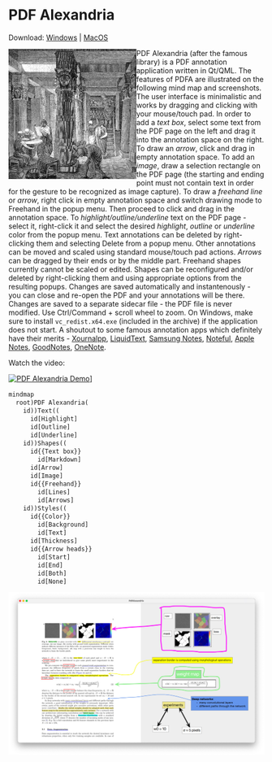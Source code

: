 # PDF Alexandria

Download: [Windows](https://github.com/sadaszewski/pdfalexandria/releases/download/2024b/pdf-alexandria-2024b-windows-x64.zip) | [MacOS](https://github.com/sadaszewski/pdfalexandria/releases/download/2024b/pdf-alexandria-2024b-macos-x64.zip)

<img src="docs/images/Ancientlibraryalex.jpg" alt="" width="50%" align="left" />

PDF Alexandria (after the famous library) is a PDF annotation application written in Qt/QML. The features of PDFA are illustrated on the following mind map and screenshots. The user interface is minimalistic and works by dragging and clicking with your mouse/touch pad. In order to add a *text box*, select some text from the PDF page on the left and drag it into the annotation space on the right. To draw an *arrow*, click and drag in empty annotation space. To add an *image*, draw a selection rectangle on the PDF page (the starting and ending point must not contain text in order for the gesture to be recognized as image capture). To draw a *freehand line* or *arrow*, right click in empty annotation space and switch drawing mode to Freehand in the popup menu. Then proceed to click and drag in the annotation space. To *highlight/outline/underline* text on the PDF page - select it, right-click it and select the desired *highlight*, *outline* or *underline* color from the popup menu. Text annotations can be deleted by right-clicking them and selecting Delete from a popup menu. Other annotations can be moved and scaled using standard mouse/touch pad actions. *Arrows* can be dragged by their ends or by the middle part. Freehand shapes currently cannot be scaled or edited. Shapes can be reconfigured and/or deleted by right-clicking them and using appropriate options from the resulting popups. Changes are saved automatically and instantenously - you can close and re-open the PDF and your annotations will be there. Changes are saved to a separate sidecar file - the PDF file is never modified. Use Ctrl/Command + scroll wheel to zoom. On Windows, make sure to install `vc_redist.x64.exe` (included in the archive) if the application does not start. A shoutout to some famous annotation apps which definitely have their merits - [Xournalpp](https://xournalpp.github.io/), [LiquidText](https://www.liquidtext.net/), [Samsung Notes](https://play.google.com/store/apps/details?id=com.samsung.android.app.notes), [Noteful](https://apps.apple.com/us/app/noteful-note-taking-on-pdf/id1587904334), [Apple Notes](https://apps.apple.com/us/app/notes/id1110145109), [GoodNotes](https://apps.apple.com/us/app/goodnotes-6/id1444383602), [OneNote](https://www.onenote.com/).

Watch the video:

<a href="https://www.youtube.com/watch?v=T5Id_scj1Ho" target="_blank">![PDF Alexandria Demo](https://i.ytimg.com/vi/T5Id_scj1Ho/hqdefault.jpg)]</a>

```mermaid
mindmap
  root)PDF Alexandria(
    id))Text((
      id[Highlight]
      id[Outline]
      id[Underline]
    id))Shapes((
      id{{Text box}}
        id[Markdown]
      id[Arrow]
      id[Image]
      id{{Freehand}}
        id[Lines]
        id[Arrows]
    id))Styles((
      id{{Color}}
        id[Background]
        id[Text]
      id[Thickness]
      id{{Arrow heads}}
        id[Start]
        id[End]
        id[Both]
        id[None]
```

![Screenshot of PDF Alexandria in action](docs/images/pdfalex_screenshot1.jpg)

